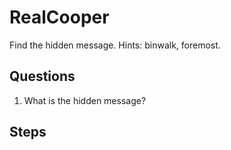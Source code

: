 # RealCooper
Find the hidden message. Hints: binwalk, foremost.

## Questions
1. What is the hidden message?

## Steps

